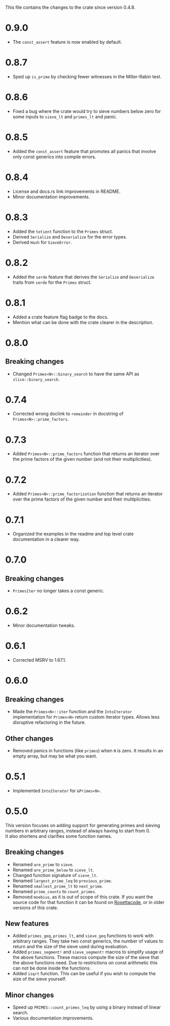 This file contains the changes to the crate since version 0.4.8.

# 0.9.0

 - The `const_assert` feature is now enabled by default.

# 0.8.7

 - Sped up `is_prime` by checking fewer witnesses in the Miller-Rabin test.

# 0.8.6

 - Fixed a bug where the crate would try to sieve numbers below zero for some inputs to `sieve_lt` and `primes_lt` and panic.

# 0.8.5

 - Added the `const_assert` feature that promotes all panics that involve only const generics into compile errors.  

# 0.8.4

 - License and docs.rs link improvements in README. 
 - Minor documentation improvements. 

# 0.8.3

 - Added the `totient` function to the `Primes` struct.
 - Derived `Serialize` and `Deserialize` for the error types.
 - Derived `Hash` for `SieveError`.

# 0.8.2

 - Added the `serde` feature that derives the `Serialize` and `Deserialize` traits from `serde` for the `Primes` struct.

# 0.8.1

 - Added a crate feature flag badge to the docs.
 - Mention what can be done with the crate clearer in the description.

# 0.8.0

## Breaking changes

 - Changed `Primes<N>::binary_search` to have the same API as `slice::binary_search`.

# 0.7.4

 - Corrected wrong doclink to `remainder` in docstring of `Primes<N>::prime_factors`.

# 0.7.3

 - Added `Primes<N>::prime_factors` function that returns an iterator over the prime factors of the given number (and not their multiplicities).

# 0.7.2

 - Added `Primes<N>::prime_factorization` function that returns an iterator over the prime factors of the given number and their multiplicities.

# 0.7.1

 - Organized the examples in the readme and top level crate documentation in a clearer way.

# 0.7.0

## Breaking changes

 - `PrimesIter` no longer takes a const generic.

# 0.6.2

 - Minor documentation tweaks.

# 0.6.1

 - Corrected MSRV to 1.67.1.

# 0.6.0

## Breaking changes

 - Made the `Primes<N>::iter` function and the `IntoIterator` implementation for `Primes<N>` return custom iterator types. Allows less disruptive refactoring in the future.

## Other changes

 - Removed panics in functions (like `primes`) when `N` is zero. It results in an empty array, but may be what you want.

# 0.5.1

 - Implemented `IntoIterator` for `&Primes<N>`.

# 0.5.0

This version focuses on adding support for generating primes and sieving numbers in arbitrary ranges, instead of always having to start from 0.  
It also shortens and clarifies some function names.

## Breaking changes

 - Renamed `are_prime` to `sieve`.  
 - Renamed `are_prime_below` to `sieve_lt`.  
 - Changed function signature of `sieve_lt`.  
 - Renamed `largest_prime_leq` to `previous_prime`.  
 - Renamed `smallest_prime_lt` to `next_prime`.  
 - Renamed `prime_counts` to `count_primes`.  
 - Removed `moebius`, as it is out of scope of this crate. If you want the source code for that function it can be found on [Rosettacode](https://rosettacode.org/wiki/M%C3%B6bius_function#Rust), or in older versions of this crate.

## New features

 - Added `primes_geq`, `primes_lt`, and `sieve_geq` functions to work with arbitrary ranges. They take two const generics, the number of values to return and the size of the sieve used during evaluation.  
 - Added `primes_segment!` and `sieve_segment!` macros to simplify usage of the above functions. These macros compute the size of the sieve that the above functions need. Due to restrictions on const arithmetic this can not be done inside the functions.  
 - Added `isqrt` function. This can be useful if you wish to compute the size of the sieve yourself.  

## Minor changes

 - Speed up `PRIMES::count_primes_leq` by using a binary instead of linear search.  
 - Various documentation improvements.
